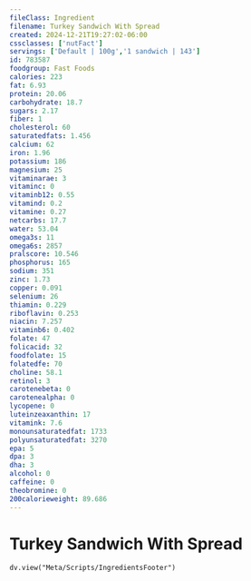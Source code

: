 ```yaml
---
fileClass: Ingredient
filename: Turkey Sandwich With Spread
created: 2024-12-21T19:27:02-06:00
cssclasses: ['nutFact']
servings: ['Default | 100g','1 sandwich | 143']
id: 783587
foodgroup: Fast Foods
calories: 223
fat: 6.93
protein: 20.06
carbohydrate: 18.7
sugars: 2.17
fiber: 1
cholesterol: 60
saturatedfats: 1.456
calcium: 62
iron: 1.96
potassium: 186
magnesium: 25
vitaminarae: 3
vitaminc: 0
vitaminb12: 0.55
vitamind: 0.2
vitamine: 0.27
netcarbs: 17.7
water: 53.04
omega3s: 11
omega6s: 2857
pralscore: 10.546
phosphorus: 165
sodium: 351
zinc: 1.73
copper: 0.091
selenium: 26
thiamin: 0.229
riboflavin: 0.253
niacin: 7.257
vitaminb6: 0.402
folate: 47
folicacid: 32
foodfolate: 15
folatedfe: 70
choline: 58.1
retinol: 3
carotenebeta: 0
carotenealpha: 0
lycopene: 0
luteinzeaxanthin: 17
vitamink: 7.6
monounsaturatedfat: 1733
polyunsaturatedfat: 3270
epa: 5
dpa: 3
dha: 3
alcohol: 0
caffeine: 0
theobromine: 0
200calorieweight: 89.686
---
```


# Turkey Sandwich With Spread

```dataviewjs
dv.view("Meta/Scripts/IngredientsFooter")
```
